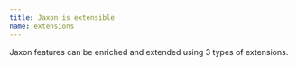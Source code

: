 ```yaml
---
title: Jaxon is extensible
name: extensions
---
```


Jaxon features can be enriched and extended using 3 types of extensions.
